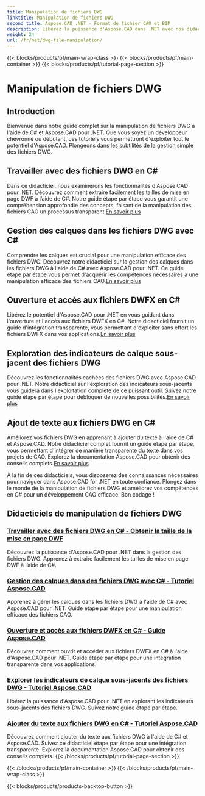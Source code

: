```yaml
---
title: Manipulation de fichiers DWG
linktitle: Manipulation de fichiers DWG
second_title: Aspose.CAD .NET - Format de fichier CAO et BIM
description: Libérez la puissance d'Aspose.CAD dans .NET avec nos didacticiels DWG. Maîtrisez C# pour une gestion efficace de la CAO, en extrayant les tailles de mise en page DWF de manière transparente.
weight: 24
url: /fr/net/dwg-file-manipulation/
---
```


{{< blocks/products/pf/main-wrap-class >}}
{{< blocks/products/pf/main-container >}}
{{< blocks/products/pf/tutorial-page-section >}}

# Manipulation de fichiers DWG


## Introduction

Bienvenue dans notre guide complet sur la manipulation de fichiers DWG à l'aide de C# et Aspose.CAD pour .NET. Que vous soyez un développeur chevronné ou débutant, ces tutoriels vous permettront d'exploiter tout le potentiel d'Aspose.CAD. Plongeons dans les subtilités de la gestion simple des fichiers DWG.

## Travailler avec des fichiers DWG en C#
 Dans ce didacticiel, nous examinerons les fonctionnalités d'Aspose.CAD pour .NET. Découvrez comment extraire facilement les tailles de mise en page DWF à l’aide de C#. Notre guide étape par étape vous garantit une compréhension approfondie des concepts, faisant de la manipulation des fichiers CAO un processus transparent.[En savoir plus](./get-size-of-dwf-layout/)

## Gestion des calques dans les fichiers DWG avec C#
Comprendre les calques est crucial pour une manipulation efficace des fichiers DWG. Découvrez notre didacticiel sur la gestion des calques dans les fichiers DWG à l'aide de C# avec Aspose.CAD pour .NET. Ce guide étape par étape vous permet d'acquérir les compétences nécessaires à une manipulation efficace des fichiers CAO.[En savoir plus](./support-of-layers/)

## Ouverture et accès aux fichiers DWFX en C#
 Libérez le potentiel d'Aspose.CAD pour .NET en vous guidant dans l'ouverture et l'accès aux fichiers DWFX en C#. Notre didacticiel fournit un guide d'intégration transparente, vous permettant d'exploiter sans effort les fichiers DWFX dans vos applications.[En savoir plus](./opening-and-accessing-dwfx-files/)

## Exploration des indicateurs de calque sous-jacent des fichiers DWG
 Découvrez les fonctionnalités cachées des fichiers DWG avec Aspose.CAD pour .NET. Notre didacticiel sur l'exploration des indicateurs sous-jacents vous guidera dans l'exploitation complète de ce puissant outil. Suivez notre guide étape par étape pour débloquer de nouvelles possibilités.[En savoir plus](./exploring-underlay-flags-of-dwg/)

## Ajout de texte aux fichiers DWG en C# 
Améliorez vos fichiers DWG en apprenant à ajouter du texte à l'aide de C# et Aspose.CAD. Notre didacticiel complet fournit un guide étape par étape, vous permettant d'intégrer de manière transparente du texte dans vos projets de CAO. Explorez la documentation Aspose.CAD pour obtenir des conseils complets.[En savoir plus](./adding-text-to-dwg/)

À la fin de ces didacticiels, vous disposerez des connaissances nécessaires pour naviguer dans Aspose.CAD for .NET en toute confiance. Plongez dans le monde de la manipulation de fichiers DWG et améliorez vos compétences en C# pour un développement CAO efficace. Bon codage !
## Didacticiels de manipulation de fichiers DWG
### [Travailler avec des fichiers DWG en C# - Obtenir la taille de la mise en page DWF](./get-size-of-dwf-layout/)
Découvrez la puissance d'Aspose.CAD pour .NET dans la gestion des fichiers DWG. Apprenez à extraire facilement les tailles de mise en page DWF à l’aide de C#.
### [Gestion des calques dans des fichiers DWG avec C# - Tutoriel Aspose.CAD](./support-of-layers/)
Apprenez à gérer les calques dans les fichiers DWG à l'aide de C# avec Aspose.CAD pour .NET. Guide étape par étape pour une manipulation efficace des fichiers CAO.
### [Ouverture et accès aux fichiers DWFX en C# - Guide Aspose.CAD](./opening-and-accessing-dwfx-files/)
Découvrez comment ouvrir et accéder aux fichiers DWFX en C# à l'aide d'Aspose.CAD pour .NET. Guide étape par étape pour une intégration transparente dans vos applications.
### [Explorer les indicateurs de calque sous-jacents des fichiers DWG - Tutoriel Aspose.CAD](./exploring-underlay-flags-of-dwg/)
Libérez la puissance d'Aspose.CAD pour .NET en explorant les indicateurs sous-jacents des fichiers DWG. Suivez notre guide étape par étape.
### [Ajouter du texte aux fichiers DWG en C# - Tutoriel Aspose.CAD](./adding-text-to-dwg/)
Découvrez comment ajouter du texte aux fichiers DWG à l'aide de C# et Aspose.CAD. Suivez ce didacticiel étape par étape pour une intégration transparente. Explorez la documentation Aspose.CAD pour obtenir des conseils complets.
{{< /blocks/products/pf/tutorial-page-section >}}

{{< /blocks/products/pf/main-container >}}
{{< /blocks/products/pf/main-wrap-class >}}

{{< blocks/products/products-backtop-button >}}
